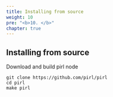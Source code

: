 ```yaml
---
title: Installing from source
weight: 10
pre: "<b>10. </b>"
chapter: true
---
```


## Installing from source

Download and build pirl node
```shell
git clone https://github.com/pirl/pirl
cd pirl
make pirl
```